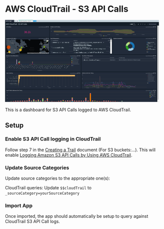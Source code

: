 # AWS CloudTrail - S3 API Calls

![AWS-CloudTrail-S3-API-Calls](Screenshots/AWS-CloudTrail-S3-API-Calls.png)

This is a dashboard for S3 API Calls logged to AWS CloudTrail.

## Setup

### Enable S3 API Call logging in CloudTrail

Follow step 7 in the [Creating a Trail](https://docs.aws.amazon.com/awscloudtrail/latest/userguide/cloudtrail-create-a-trail-using-the-console-first-time.html) document (For S3 buckets:...). This will enable [Logging Amazon S3 API Calls by Using AWS CloudTrail](https://docs.aws.amazon.com/AmazonS3/latest/dev/cloudtrail-logging.html).

### Update Source Categories

Update source categories to the appropriate one(s):

CloudTrail queries: Update `$$cloudTrail` to `_sourceCategory=yourSourceCategory` 

### Import App

Once imported, the app should automatically be setup to query against CloudTrail S3 API Call logs. 